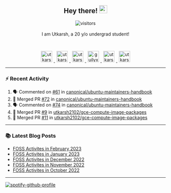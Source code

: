<h2 align="center">
  <b>Hey there!</b> <img src="https://media.giphy.com/media/hvRJCLFzcasrR4ia7z/giphy.gif" width="25px">
</h2>

<p align="center">
  <img src="https://visitor-badge.glitch.me/badge?page_id=utkarsh2102" alt="visitors">
  <br/>
  <br/>
  I am Utkarsh, a 20 y/o undergrad student!
</p>

<br/>
<p align="center">
<a href="https://nm.debian.org/person/utkarsh/">
  <img alt="utkarsh2102 | Debian" width="35px" src="https://www.flaticon.com/svg/static/icons/svg/226/226772.svg" hspace="5"/>
</a>
<a href="https://twitter.com/utkarsh2102">
  <img alt="utkarsh2102 | Twitter" width="35px" src="https://image.flaticon.com/icons/svg/2111/2111703.svg" hspace="5"/>
</a>
<a href="mailto:utkarsh@debian.org">
  <img alt="utkarsh2102 | Mail" width="35px" src="https://www.flaticon.com/svg/static/icons/svg/893/893315.svg" hspace="5"/>
</a>
<a href="https://open.spotify.com/user/wr6c7rh4fwc5fvibnwrwwzlrn">
  <img alt="guilyx's Spotify" width="35px" src="https://image.flaticon.com/icons/svg/2111/2111627.svg" hspace="5"/>
</a>
<a href="https://www.linkedin.com/in/utkarsh2102"><img alt="utkarsh2102 | LinkedIn" width="35px" src="https://image.flaticon.com/icons/svg/2111/2111465.svg" hspace="5"/>
</a>
<a href="https://www.instagram.com/utkarsh2102">
  <img alt="utkarsh2102 | Instagram" width="35px" src="https://image.flaticon.com/icons/svg/2111/2111421.svg" hspace="5"/>
</a>
</p>

---

### :zap: Recent Activity

<!--START_SECTION:activity-->
1. 🗣 Commented on [#61](https://github.com/canonical/ubuntu-maintainers-handbook/issues/61) in [canonical/ubuntu-maintainers-handbook](https://github.com/canonical/ubuntu-maintainers-handbook)
2. 🎉 Merged PR [#72](https://github.com/canonical/ubuntu-maintainers-handbook/pull/72) in [canonical/ubuntu-maintainers-handbook](https://github.com/canonical/ubuntu-maintainers-handbook)
3. 🗣 Commented on [#74](https://github.com/canonical/ubuntu-maintainers-handbook/issues/74) in [canonical/ubuntu-maintainers-handbook](https://github.com/canonical/ubuntu-maintainers-handbook)
4. 🎉 Merged PR [#9](https://github.com/utkarsh2102/gce-compute-image-packages/pull/9) in [utkarsh2102/gce-compute-image-packages](https://github.com/utkarsh2102/gce-compute-image-packages)
5. 🎉 Merged PR [#11](https://github.com/utkarsh2102/gce-compute-image-packages/pull/11) in [utkarsh2102/gce-compute-image-packages](https://github.com/utkarsh2102/gce-compute-image-packages)
<!--END_SECTION:activity-->

---

### :books: Latest Blog Posts

<!-- BLOG-POST-LIST:START -->
- [FOSS Activites in February 2023](https://utkarsh2102.com/posts/foss-in-feb-23/)
- [FOSS Activites in January 2023](https://utkarsh2102.com/posts/foss-in-jan-23/)
- [FOSS Activites in December 2022](https://utkarsh2102.com/posts/foss-in-dec-22/)
- [FOSS Activites in November 2022](https://utkarsh2102.com/posts/foss-in-nov-22/)
- [FOSS Activites in October 2022](https://utkarsh2102.com/posts/foss-in-oct-22/)
<!-- BLOG-POST-LIST:END -->

---

[![spotify-github-profile](https://spotify-github-profile.vercel.app/api/view?uid=wr6c7rh4fwc5fvibnwrwwzlrn&cover_image=true)](https://spotify-github-profile.vercel.app/api/view?uid=wr6c7rh4fwc5fvibnwrwwzlrn&redirect=true)
